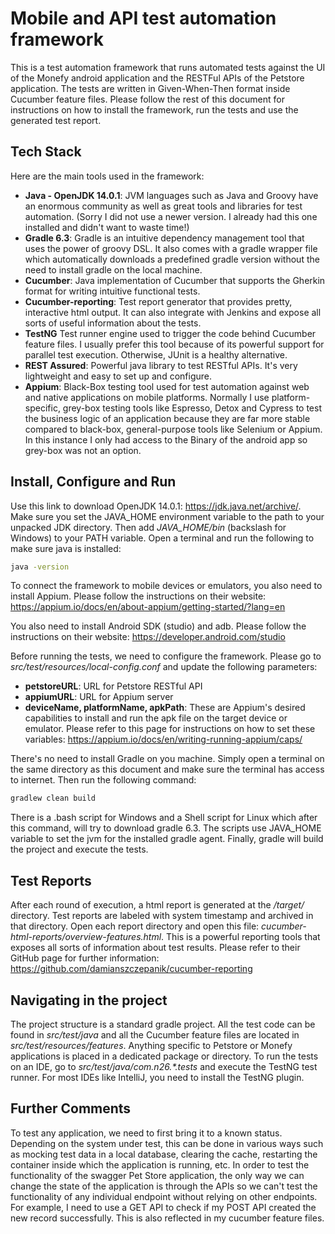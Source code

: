 # Mobile and API test automation framework

This is a test automation framework that runs automated tests against the UI of the Monefy android application and the RESTFul APIs of the Petstore application. The tests are written in Given-When-Then format inside Cucumber feature files. Please follow the rest of this document for instructions on how to install the framework, run the tests and use the generated test report.


## Tech Stack
Here are the main tools used in the framework:
-  **Java - OpenJDK 14.0.1**: JVM languages such as Java and Groovy have an enormous community as well as great tools and libraries for test automation. (Sorry I did not use a newer version. I already had this one installed and didn't want to waste time!)
-  **Gradle 6.3**: Gradle is an intuitive dependency management tool that uses the power of groovy DSL. It also comes with a gradle wrapper file which automatically downloads a predefined gradle version without the need to install gradle on the local machine.
-  **Cucumber**: Java implementation of Cucumber that supports the Gherkin format for writing intuitive functional tests.
-  **Cucumber-reporting**: Test report generator that provides pretty, interactive html output. It can also integrate with Jenkins and expose all sorts of useful information about the tests.
-  **TestNG** Test runner engine used to trigger the code behind Cucumber feature files. I usually prefer this tool because of its powerful support for parallel test execution. Otherwise, JUnit is a healthy alternative.
-  **REST Assured**: Powerful java library to test RESTful APIs. It's very lightweight and easy to set up and configure.
-  **Appium**: Black-Box testing tool used for test automation against web and native applications on mobile platforms. Normally I use platform-specific, grey-box testing tools like Espresso, Detox and Cypress to test the business logic of an application because they are far more stable compared to black-box, general-purpose tools like Selenium or Appium. In this instance I only had access to the Binary of the android app so grey-box was not an option. 


## Install, Configure and Run

Use this link to download OpenJDK 14.0.1: https://jdk.java.net/archive/. Make sure you set the JAVA_HOME environment variable to the path to your unpacked JDK directory. Then add *JAVA_HOME/bin* (backslash for Windows) to your PATH variable. Open a terminal and run the following to make sure java is installed:
 
```bash
java -version
```
To connect the framework to mobile devices or emulators, you also need to install Appium. Please follow the instructions on their website: https://appium.io/docs/en/about-appium/getting-started/?lang=en

You also need to install Android SDK (studio) and adb. Please follow the instructions on their website: https://developer.android.com/studio

Before running the tests, we need to configure the framework. Please go to *src/test/resources/local-config.conf* and update the following parameters:
- **petstoreURL**: URL for Petstore RESTful API
- **appiumURL**: URL for Appium server
- **deviceName, platformName, apkPath**: These are Appium's desired capabilities to install and run the apk file on the target device or emulator. Please refer to this page for instructions on how to set these variables: https://appium.io/docs/en/writing-running-appium/caps/
 

There's no need to install Gradle on you machine. Simply open a terminal on the same directory as this document and make sure the terminal has access to internet. Then run the following command:

```bash
gradlew clean build
```

There is a .bash script for Windows and a Shell script for Linux which after this command, will try to download gradle 6.3. The scripts use JAVA_HOME variable to set the jvm for the installed gradle agent. Finally, gradle will build the project and execute the tests.

## Test Reports
After each round of execution, a html report is generated at the */target/* directory. Test reports are labeled with system timestamp and archived in that directory. Open each report directory and open this file: *cucumber-html-reports/overview-features.html*. This is a powerful reporting tools that exposes all sorts of information about test results. Please refer to their GitHub page for further information: https://github.com/damianszczepanik/cucumber-reporting  

## Navigating in the project
The project structure is a standard gradle project. All the test code can be found in *src/test/java* and all the Cucumber feature files are located in *src/test/resources/features*. Anything specific to Petstore or Monefy applications is placed in a dedicated package or directory. To run the tests on an IDE, go to *src/test/java/com.n26.\*.tests* and execute the TestNG test runner. For most IDEs like IntelliJ, you need to install the TestNG plugin. 


## Further Comments
To test any application, we need to first bring it to a known status. Depending on the system under test, this can be done in various ways such as mocking test data in a local database, clearing the cache, restarting the container inside which the application is running, etc. In order to test the functionality of the swagger Pet Store application, the only way we can change the state of the application is through the APIs so we can't test the functionality of any individual endpoint without relying on other endpoints. For example, I need to use a GET API to check if my POST API created the new record successfully. This is also reflected in my cucumber feature files.  